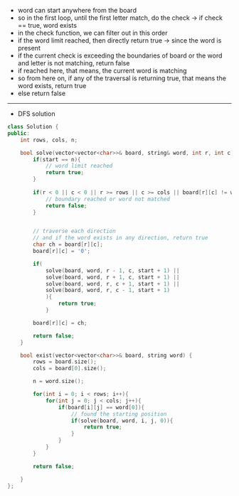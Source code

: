 - word can start anywhere from the board
- so in the first loop, until the first letter match, do the check -> if check == true, word exists
- in the check function, we can filter out in this order
- if the word limit reached, then directly return true -> since the word is present
- if the current check is exceeding the boundaries of board or the word and letter is not matching, return false
- if reached here, that means, the current word is matching
- so from here on, if any of the traversal is returning true, that means the word exists, return true
- else return false

----

- DFS solution
```c++
class Solution {
public:
    int rows, cols, n;

    bool solve(vector<vector<char>>& board, string& word, int r, int c, int start){
        if(start == n){
            // word limit reached
            return true; 
        }
        
        if(r < 0 || c < 0 || r >= rows || c >= cols || board[r][c] != word[start]){
            // boundary reached or word not matched
            return false; 
        }


        // traverse each direction
        // and if the word exists in any direction, return true
        char ch = board[r][c];
        board[r][c] = '0';

        if(
            solve(board, word, r - 1, c, start + 1) || 
            solve(board, word, r + 1, c, start + 1) || 
            solve(board, word, r, c + 1, start + 1) || 
            solve(board, word, r, c - 1, start + 1)
            ){
                return true; 
            }

        board[r][c] = ch;

        return false;
    }

    bool exist(vector<vector<char>>& board, string word) {
        rows = board.size(); 
        cols = board[0].size();

        n = word.size(); 

        for(int i = 0; i < rows; i++){
            for(int j = 0; j < cols; j++){
                if(board[i][j] == word[0]){
                    // found the starting position
                    if(solve(board, word, i, j, 0)){
                        return true;
                    }
                }
            }
        }

        return false;

    }
};
```
